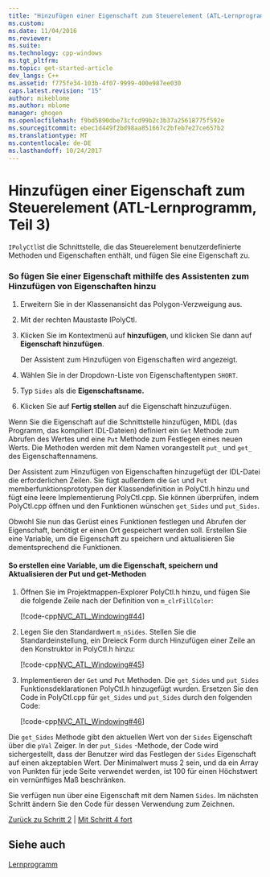 ```yaml
---
title: "Hinzufügen einer Eigenschaft zum Steuerelement (ATL-Lernprogramm, Teil 3) | Microsoft Docs"
ms.custom: 
ms.date: 11/04/2016
ms.reviewer: 
ms.suite: 
ms.technology: cpp-windows
ms.tgt_pltfrm: 
ms.topic: get-started-article
dev_langs: C++
ms.assetid: f775fe34-103b-4f07-9999-400e987ee030
caps.latest.revision: "15"
author: mikeblome
ms.author: mblome
manager: ghogen
ms.openlocfilehash: f9bd5890dbe73cfcd99b2c3b37a25618775f592e
ms.sourcegitcommit: ebec1d449f2bd98aa851667c2bfeb7e27ce657b2
ms.translationtype: MT
ms.contentlocale: de-DE
ms.lasthandoff: 10/24/2017
---
```

# <a name="adding-a-property-to-the-control-atl-tutorial-part-3"></a>Hinzufügen einer Eigenschaft zum Steuerelement (ATL-Lernprogramm, Teil 3)
`IPolyCtl`ist die Schnittstelle, die das Steuerelement benutzerdefinierte Methoden und Eigenschaften enthält, und fügen Sie eine Eigenschaft zu.  
  
### <a name="to-add-a-property-using-the-add-property-wizard"></a>So fügen Sie einer Eigenschaft mithilfe des Assistenten zum Hinzufügen von Eigenschaften hinzu  
  
1.  Erweitern Sie in der Klassenansicht das Polygon-Verzweigung aus.  
  
2.  Mit der rechten Maustaste IPolyCtl.  
  
3.  Klicken Sie im Kontextmenü auf **hinzufügen**, und klicken Sie dann auf **Eigenschaft hinzufügen**.  
  
     Der Assistent zum Hinzufügen von Eigenschaften wird angezeigt.  
  
4.  Wählen Sie in der Dropdown-Liste von Eigenschaftentypen `SHORT`.  
  
5.  Typ `Sides` als die **Eigenschaftsname.**  
  
6.  Klicken Sie auf **Fertig stellen** auf die Eigenschaft hinzuzufügen.  
  
 Wenn Sie die Eigenschaft auf die Schnittstelle hinzufügen, MIDL (das Programm, das kompiliert IDL-Dateien) definiert ein `Get` Methode zum Abrufen des Wertes und eine `Put` Methode zum Festlegen eines neuen Werts. Die Methoden werden mit dem Namen vorangestellt `put_` und `get_` des Eigenschaftennamens.  
  
 Der Assistent zum Hinzufügen von Eigenschaften hinzugefügt der IDL-Datei die erforderlichen Zeilen. Sie fügt außerdem die `Get` und `Put` memberfunktionsprototypen der Klassendefinition in PolyCtl.h hinzu und fügt eine leere Implementierung PolyCtl.cpp. Sie können überprüfen, indem PolyCtl.cpp öffnen und den Funktionen wünschen `get_Sides` und `put_Sides`.  
  
 Obwohl Sie nun das Gerüst eines Funktionen festlegen und Abrufen der Eigenschaft, benötigt er einen Ort gespeichert werden soll. Erstellen Sie eine Variable, um die Eigenschaft zu speichern und aktualisieren Sie dementsprechend die Funktionen.  
  
#### <a name="to-create-a-variable-to-store-the-property-and-update-the-put-and-get-methods"></a>So erstellen eine Variable, um die Eigenschaft, speichern und Aktualisieren der Put und get-Methoden  
  
1.  Öffnen Sie im Projektmappen-Explorer PolyCtl.h hinzu, und fügen Sie die folgende Zeile nach der Definition von `m_clrFillColor`:  
  
     [!code-cpp[NVC_ATL_Windowing#44](../atl/codesnippet/cpp/adding-a-property-to-the-control-atl-tutorial-part-3_1.h)]  
  
2.  Legen Sie den Standardwert `m_nSides`. Stellen Sie die Standardeinstellung, ein Dreieck Form durch Hinzufügen einer Zeile an den Konstruktor in PolyCtl.h hinzu:  
  
     [!code-cpp[NVC_ATL_Windowing#45](../atl/codesnippet/cpp/adding-a-property-to-the-control-atl-tutorial-part-3_2.h)]  
  
3.  Implementieren der `Get` und `Put` Methoden. Die `get_Sides` und `put_Sides` Funktionsdeklarationen PolyCtl.h hinzugefügt wurden. Ersetzen Sie den Code in PolyCtl.cpp für `get_Sides` und `put_Sides` durch den folgenden Code:  
  
     [!code-cpp[NVC_ATL_Windowing#46](../atl/codesnippet/cpp/adding-a-property-to-the-control-atl-tutorial-part-3_3.cpp)]  
  
 Die `get_Sides` Methode gibt den aktuellen Wert von der `Sides` Eigenschaft über die `pVal` Zeiger. In der `put_Sides` -Methode, der Code wird sichergestellt, dass der Benutzer wird das Festlegen der `Sides` Eigenschaft auf einen akzeptablen Wert. Der Minimalwert muss 2 sein, und da ein Array von Punkten für jede Seite verwendet werden, ist 100 für einen Höchstwert ein vernünftiges Maß beschränken.  
  
 Sie verfügen nun über eine Eigenschaft mit dem Namen `Sides`. Im nächsten Schritt ändern Sie den Code für dessen Verwendung zum Zeichnen.  
  
 [Zurück zu Schritt 2](../atl/adding-a-control-atl-tutorial-part-2.md) &#124; [Mit Schritt 4 fort](../atl/changing-the-drawing-code-atl-tutorial-part-4.md)  
  
## <a name="see-also"></a>Siehe auch  
 [Lernprogramm](../atl/active-template-library-atl-tutorial.md)

